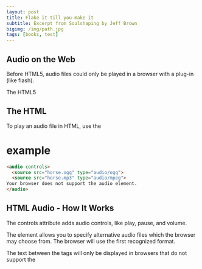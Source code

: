 ```yaml
---
layout: post
title: Flake it till you make it
subtitle: Excerpt from Soulshaping by Jeff Brown
bigimg: /img/path.jpg
tags: [books, test]
---
```


## Audio on the Web

Before HTML5, audio files could only be played in a browser with a plug-in (like flash).

The HTML5 <audio> element specifies a standard way to embed audio in a web page.

## The HTML <audio> Element

To play an audio file in HTML, use the <audio> element:

# example
```html
<audio controls>
  <source src="horse.ogg" type="audio/ogg">
  <source src="horse.mp3" type="audio/mpeg">
Your browser does not support the audio element.
</audio>
```

## HTML Audio - How It Works
The controls attribute adds audio controls, like play, pause, and volume.

The <source> element allows you to specify alternative audio files which the browser may choose from. The browser will use the first recognized format.

The text between the <audio> and </audio> tags will only be displayed in browsers that do not support the <audio> element.
